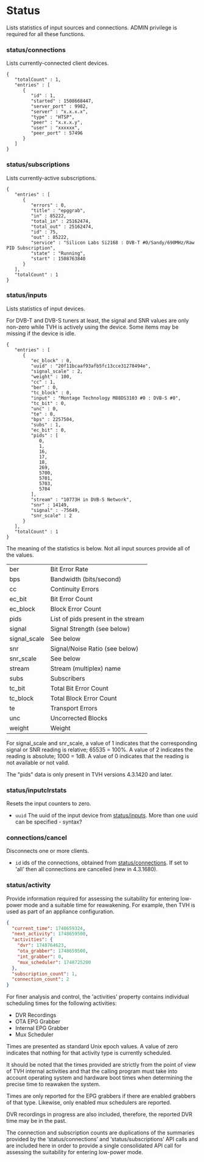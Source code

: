 # Status

Lists statistics of input sources and connections. ADMIN privilege is required for all these functions.

### status/connections

Lists currently-connected client devices.

```
{
   "totalCount" : 1,
   "entries" : [
      {
         "id" : 1,
         "started" : 1508668447,
         "server_port" : 9982,
         "server" : "x.x.x.x",
         "type" : "HTSP",
         "peer" : "x.x.x.y",
         "user" : "xxxxxx",
         "peer_port" : 57496
      }
   ]
}
```

### status/subscriptions

Lists currently-active subscriptions.

```
{
   "entries" : [
      {
         "errors" : 0,
         "title" : "epggrab",
         "in" : 85222,
         "total_in" : 25162474,
         "total_out" : 25162474,
         "id" : 75,
         "out" : 85222,
         "service" : "Silicon Labs Si2168 : DVB-T #0/Sandy/690MHz/Raw PID Subscription",
         "state" : "Running",
         "start" : 1508763840
      }
   ],
   "totalCount" : 1
}
```

### status/inputs

Lists statistics of input devices.

For DVB-T and DVB-S tuners at least, the signal and SNR values are only non-zero while TVH is actively using the device. Some items may be missing if the device is idle.

```
{
   "entries" : [
      {
         "ec_block" : 0,
         "uuid" : "20f11bcaaf93afb5fc13cce31278494e",
         "signal_scale" : 2,
         "weight" : 100,
         "cc" : 1,
         "ber" : 0,
         "tc_block" : 0,
         "input" : "Montage Technology M88DS3103 #0 : DVB-S #0",
         "tc_bit" : 0,
         "unc" : 0,
         "te" : 0,
         "bps" : 2257504,
         "subs" : 1,
         "ec_bit" : 0,
         "pids" : [
            0,
            1,
            16,
            17,
            18,
            269,
            5700,
            5701,
            5703,
            5704
         ],
         "stream" : "10773H in DVB-S Network",
         "snr" : 14149,
         "signal" : -75649,
         "snr_scale" : 2
      }
   ],
   "totalCount" : 1
}
```

The meaning of the statistics is below. Not all input sources provide all of the values.

|               |                                    |
| ------------- | ---------------------------------- |
| ber           | Bit Error Rate                     |
| bps           | Bandwidth (bits/second)            |
| cc            | Continuity Errors                  |
| ec\_bit       | Bit Error Count                    |
| ec\_block     | Block Error Count                  |
| pids          | List of pids present in the stream |
| signal        | Signal Strength (see below)        |
| signal\_scale | See below                          |
| snr           | Signal/Noise Ratio (see below)     |
| snr\_scale    | See below                          |
| stream        | Stream (multiplex) name            |
| subs          | Subscribers                        |
| tc\_bit       | Total Bit Error Count              |
| tc\_block     | Total Block Error Count            |
| te            | Transport Errors                   |
| unc           | Uncorrected Blocks                 |
| weight        | Weight                             |

For signal\_scale and snr\_scale, a value of 1 indicates that the corresponding signal or SNR reading is relative; 65535 = 100%. A value of 2 indicates the reading is absolute; 1000 = 1dB. A value of 0 indicates that the reading is not available or not valid.

The "pids" data is only present in TVH versions 4.3.1420 and later.

### status/inputclrstats

Resets the input counters to zero.

* `uuid` The uuid of the input device from [status/inputs](status.md#status-inputs). More than one uuid can be specified - syntax?

### connections/cancel



Disconnects one or more clients.

* `id` ids of the connections, obtained from [status/connections](status.md#status-connections). If set to 'all' then all connections are cancelled (new in 4.3.1680).

### status/activity

Provide information required for assessing the suitability for entering low-power mode and a suitable time for reawakening.  For example, then TVH is used as part of an appliance configuration.

```json
{
  "current_time": 1748659324,
  "next_activity": 1748659500,
  "activities": {
    "dvr": 1748764623,
    "ota_grabber": 1748659500,
    "int_grabber": 0,
    "mux_scheduler": 1748725200
  },
  "subscription_count": 1,
  "connection_count": 2
}
```

For finer analysis and control, the 'activities' property contains individual scheduling times for the following activities:

* DVR Recordings
* OTA EPG Grabber
* Internal EPG Grabber
* Mux Scheduler

Times are presented as standard Unix epoch values. A value of zero indicates that nothing for that activity type is currently scheduled.

It should be noted that the times provided are strictly from the point of view of TVH internal activities and that the calling program must take into account operating system and hardware boot times when determining the precise time to reawaken the system.

Times are only reported for the EPG grabbers if there are enabled grabbers of that type. Likewise, only enabled mux schedulers are reported.

DVR recordings in progress are also included, therefore, the reported DVR time may be in the past.

The connection and subscription counts are duplications of the summaries provided by the ‘status/connections’ and ‘status/subscriptions’ API calls and are included here in order to provide a single consolidated API call for assessing the suitability for entering low-power mode.
